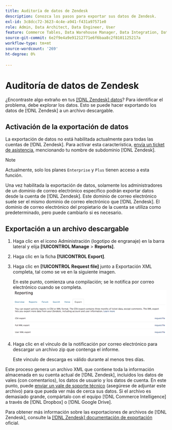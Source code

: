 ```yaml
---
title: Auditoría de datos de Zendesk
description: Conozca los pasos para exportar sus datos de Zendesk.
exl-id: 3c8dcc72-3623-4c4e-a941-f431a97571e0
role: Admin, Data Architect, Data Engineer, User
feature: Commerce Tables, Data Warehouse Manager, Data Integration, Data Import/Export
source-git-commit: 6e2f9e4a9e91212771e6f6baa8c2f8101125217a
workflow-type: tm+mt
source-wordcount: '269'
ht-degree: 0%

---
```


# Auditoría de datos de Zendesk

¿Encontraste algo extraño en tus [[!DNL Zendesk] datos](../integrations/exp-zendesk-data.md)? Para identificar el problema, debe explorar los datos. Esto se puede hacer exportando los datos de [!DNL Zendesk] a un archivo descargable.

## Activación de la exportación de datos

La exportación de datos no está habilitada actualmente para todas las cuentas de [!DNL Zendesk]. Para activar esta característica, [envía un ticket de asistencia](https://experienceleague.adobe.com/docs/commerce-knowledge-base/kb/troubleshooting/miscellaneous/mbi-service-policies.html?lang=es), mencionando tu nombre de subdominio [!DNL Zendesk].

>[!NOTE]
>
>Actualmente, solo los planes `Enterprise` y `Plus` tienen acceso a esta función.

Una vez habilitada la exportación de datos, solamente los administradores de un dominio de correo electrónico específico podrán exportar datos desde la cuenta de [!DNL Zendesk]. Este dominio de correo electrónico suele ser el mismo dominio de correo electrónico que [!DNL Zendesk]. El dominio de correo electrónico del propietario de la cuenta se utiliza como predeterminado, pero puede cambiarlo si es necesario.

## Exportación a un archivo descargable

1. Haga clic en el icono Administración (logotipo de engranaje) en la barra lateral y elija **[!UICONTROL Manage** > **Reports]**.
1. Haga clic en la ficha **[!UICONTROL Export]**.
1. Haga clic en **[!UICONTROL Request file]** junto a Exportación XML completa, tal como se ve en la siguiente imagen.

   En este punto, comienza una compilación; se le notifica por correo electrónico cuando se completa.
   ![reports_export_new.png](../../../assets/reports_export_new.png)

1. Haga clic en el vínculo de la notificación por correo electrónico para descargar un archivo zip que contenga el informe.

   Este vínculo de descarga es válido durante al menos tres días.

Este proceso genera un archivo XML que contiene toda la información almacenada en su cuenta actual de [!DNL Zendesk], incluidos los datos de vales (con comentarios), los datos de usuario y los datos de cuenta. En este punto, puede [enviar un vale de soporte técnico](https://experienceleague.adobe.com/docs/commerce-knowledge-base/kb/troubleshooting/miscellaneous/mbi-service-policies.html?lang=es) (asegúrese de adjuntar este archivo) para que pueda ver más de cerca sus datos. Si el archivo es demasiado grande, compártalo con el equipo [!DNL Commerce Intelligence] a través de [!DNL Dropbox] o [!DNL Google Drive].

Para obtener más información sobre las exportaciones de archivos de [!DNL Zendesk], consulte la [[!DNL Zendesk] documentación de exportación](https://support.zendesk.com/hc/en-us/articles/4408886165402-Exporting-data-to-a-JSON-CSV-or-XML-file) oficial.
